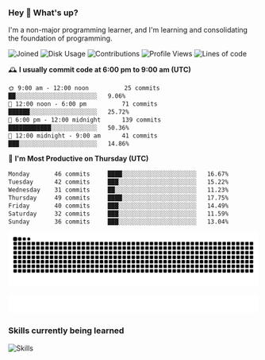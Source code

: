 ### Hey :wave: What's up?

I'm a non-major programming learner, and I'm learning and consolidating the foundation of programming.

<!--START_SECTION:waka-->
![Joined](http://img.shields.io/badge/Joined-7%20years%20ago-6D67E4?style=flat&labelColor=453C67)
![Disk Usage](http://img.shields.io/badge/Github%27s%20Storage-598.5%20MB-FD841F?style=flat&labelColor=E14D2A)
![Contributions](http://img.shields.io/badge/Contributions%20in%202023-353-7DCE13?style=flat&labelColor=2B7A0B)
![Profile Views](http://img.shields.io/badge/Profile%20Views-6-3AB4F2?style=flat&labelColor=0078AA)
![Lines of code](https://img.shields.io/badge/Lines%20of%20code-2%20Million%20Lines%20of%20code-FF8B8B?style=flat&labelColor=EB4747)

🕰️ **I usually commit code at 6:00 pm to 9:00 am (UTC)** 

```text
🌞 9:00 am - 12:00 noon          25 commits     ██░░░░░░░░░░░░░░░░░░░░░░░   9.06% 
🌆 12:00 noon - 6:00 pm          71 commits     ██████░░░░░░░░░░░░░░░░░░░   25.72% 
🌃 6:00 pm - 12:00 midnight      139 commits    ████████████░░░░░░░░░░░░░   50.36% 
🌙 12:00 midnight - 9:00 am      41 commits     ███░░░░░░░░░░░░░░░░░░░░░░   14.86%
```
📅 **I'm Most Productive on Thursday (UTC)** 

```text
Monday       46 commits     ████░░░░░░░░░░░░░░░░░░░░░   16.67% 
Tuesday      42 commits     ███░░░░░░░░░░░░░░░░░░░░░░   15.22% 
Wednesday    31 commits     ██░░░░░░░░░░░░░░░░░░░░░░░   11.23% 
Thursday     49 commits     ████░░░░░░░░░░░░░░░░░░░░░   17.75% 
Friday       40 commits     ███░░░░░░░░░░░░░░░░░░░░░░   14.49% 
Saturday     32 commits     ███░░░░░░░░░░░░░░░░░░░░░░   11.59% 
Sunday       36 commits     ███░░░░░░░░░░░░░░░░░░░░░░   13.04%
```

<!--END_SECTION:waka-->

![Snake animation](https://raw.githubusercontent.com/dirname/dirname/output/snake.svg)

![metrics](github-metrics.svg)

### Skills currently being learned

![Skills](https://skillicons.dev/icons?i=linux,rust,go,solidity,typescript,bash,git,postgres,mysql,redis,mongo,docker,kubernetes,grafana,prometheus)
